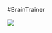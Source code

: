 #BrainTrainer

 <img src="https://user-images.githubusercontent.com/19762733/56360835-11c4e700-61e6-11e9-9f41-4aee3176c345.png" />﻿

